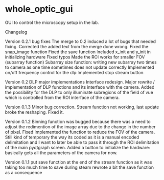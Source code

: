 # whole_optic_gui


GUI to control the microscopy setup in the lab.

Changelog

Version 0.2.1 bug fixes
  The merge to 0.2 induced a lot of bugs that needed fixing.
    Corrected the added text from the merge done wrong.
    Fixed the snap_image function
    Fixed the save function
    Included x_init and y_init in initializing hardware
    Fixed typos
    Made the ROI works for smaller FOV (subarray function)
    Subarray size function: writing new subarray two times to camera as one time sometimes does not update correctly
  Implemented on/off frequency control for the dlp
  Implemented stop stream button


Version 0.2 DLP major implementations
    Interface redesign. Major rewrite / implementation of DLP functions and its interface with the camera.
    Added the possibility for the DLP to only illuminate subregions of the field of vue which is controlled from the ROI interface of the camera.

Version 0.1.3
  Minor bug correction.
  Stream function not working, last update broke the reshaping. Fixed it.

Version 0.1.2
  Binning function was bugged because there was a need to adjust the redimention of the image array due to the change in the number of pixel. Fixed
  Implemented the function to reduce the FOV of the camera. Still kind of temporary the way its coded as it is a manual encoded delimitation and I want to later be able to pass it through the ROI delimitation of the main pyqtgraph screen.
  Added a button to initialize the hardware: basically gets all the parameters of the camera for now.

Version 0.1.1
  put save function at the end of the stream function as it was taking too much time to save during steam
  rewrote a bit the save function as a consequence
